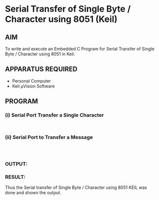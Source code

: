 
# Serial Transfer of Single Byte / Character using 8051 (Keil)

## AIM
To write and execute an Embedded C Program for Serial Transfer of Single Byte / Character using 8051 in Keil.

## APPARATUS REQUIRED
- Personal Computer  
- Keil µVision Software  

## PROGRAM

### (i) Serial Port Transfer a Single Character

```


```
### (ii) Serial Port to Transfer a Message

```



```

### OUTPUT:

### RESULT:
Thus the Serial transfer of Single Byte / Character using 8051 KEIL was done and shown the output.
